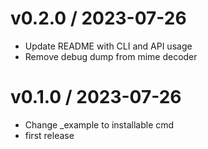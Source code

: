 
v0.2.0 / 2023-07-26
==================

  * Update README with CLI and API usage
  * Remove debug dump from mime decoder

v0.1.0 / 2023-07-26
==================

  * Change _example to installable cmd
  * first release

